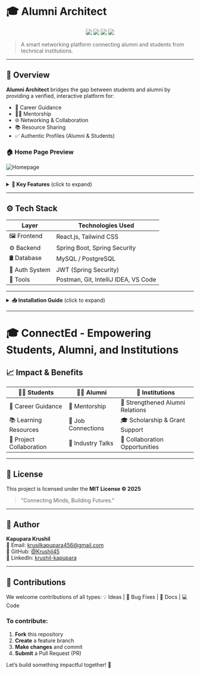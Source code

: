 # 🎓 Alumni Architect

<p align="center">
  <img src="https://img.shields.io/badge/Frontend-React-blue?style=for-the-badge&logo=react" />
  <img src="https://img.shields.io/badge/Backend-SpringBoot-brightgreen?style=for-the-badge&logo=springboot" />
  <img src="https://img.shields.io/badge/Status-%20Developed-green?style=for-the-badge&logo=progress" />
  <img src="https://img.shields.io/badge/License-MIT-purple?style=for-the-badge" />
</p>

> A smart networking platform connecting alumni and students from technical institutions.

---

## 🚀 Overview

**Alumni Architect** bridges the gap between students and alumni by providing a verified, interactive platform for:

- 🎯 Career Guidance  
- 🧑‍🏫 Mentorship  
- 🌐 Networking & Collaboration  
- 📚 Resource Sharing  
- ✅ Authentic Profiles (Alumni & Students)

### 🏠 Home Page Preview

![Homepage](https://github.com/user-attachments/assets/52d6f1c7-8acc-4311-9ac3-47aa0cf1ac82)

---

<details>
<summary><strong>📘 Key Features</strong> (click to expand)</summary>

### 🧠 Core Modules

- 📁 **Resource Library** – Curated learning content for career & skills  
- 🗨️ **Discussion Forums** – Ask, answer, and discuss with alumni/students  
- 💼 **Real-World Projects** – Collaborate with alumni on industry work  
- ⏱️ **Skill Tracker** – Monitor and visualize growth  
- 🎯 **Group Study Rooms** – Virtual collaboration spaces  
- 🧑‍💼 **Alumni Meetups** – Organize online/offline networking events  

</details>

---

## ⚙️ Tech Stack

| Layer         | Technologies Used                         |
|---------------|--------------------------------------------|
| 🖼️ Frontend    | React.js, Tailwind CSS                    |
| ⚙️ Backend     | Spring Boot, Spring Security              |
| 🛢️ Database    | MySQL / PostgreSQL                        |
| 🔐 Auth System | JWT (Spring Security)                     |
| 🧪 Tools       | Postman, Git, IntelliJ IDEA, VS Code      |

---

<details>
<summary><strong>📥 Installation Guide</strong> (click to expand)</summary>

### 🔧 Backend Setup (Spring Boot)
```bash
# Clone backend repo
git clone https://github.com/your-org/alumni-architect-backend.git
cd alumni-architect-backend

# Configure DB in application.properties
spring.datasource.url=jdbc:mysql://localhost:3306/alumni_db
spring.datasource.username=root
spring.datasource.password=your_password

# Start backend
./mvnw spring-boot:run
```

### 💻 Frontend Setup (React)
```bash
# Clone frontend repo
git clone https://github.com/your-org/alumni-architect-frontend.git
cd alumni-architect-frontend

# Install dependencies
npm install

# Start frontend
npm start
```
</details>

---
# 🎓 ConnectEd - Empowering Students, Alumni, and Institutions

## 📈 Impact & Benefits

| 👨‍🎓 Students | 👩‍💼 Alumni | 🏫 Institutions |
|--------------|-------------|----------------|
| 🎯 Career Guidance | 🤝 Mentorship | 📣 Strengthened Alumni Relations |
| 📚 Learning Resources | 💼 Job Connections | 🎓 Scholarship & Grant Support |
| 🤝 Project Collaboration | 🎤 Industry Talks | 🔗 Collaboration Opportunities |

---

## 📄 License

This project is licensed under the **MIT License © 2025**

> "Connecting Minds, Building Futures."

---

## 👤 Author

**Kapupara Krushil**  
📧 Email: [krusilkapupara456@gmail.com](mailto:krusilkapupara456@gmail.com)  
🔗 GitHub: [@Krushil45](https://github.com/Krushil45)  
🔗 LinkedIn: [krushil-kapupara](https://www.linkedin.com/in/krushil-kapupara)

---

## 🤝 Contributions

We welcome contributions of all types:
💡 Ideas | 🐛 Bug Fixes | 📖 Docs | 💻 Code

### To contribute:

1. **Fork** this repository  
2. **Create** a feature branch  
3. **Make changes** and commit  
4. **Submit** a Pull Request (PR)  

Let’s build something impactful together! 🚀
